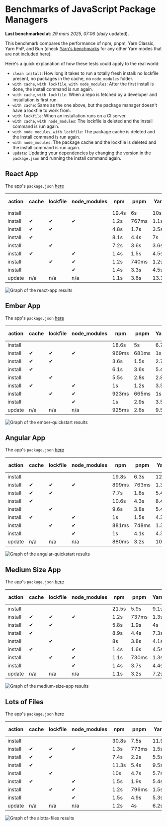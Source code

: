 # Benchmarks of JavaScript Package Managers

**Last benchmarked at**: _29 mars 2025, 07:06_ (_daily_ updated).

This benchmark compares the performance of npm, pnpm, Yarn Classic, Yarn PnP, and Bun (check [Yarn's benchmarks](https://yarnpkg.com/benchmarks) for any other Yarn modes that are not included here).

Here's a quick explanation of how these tests could apply to the real world:

- `clean install`: How long it takes to run a totally fresh install: no lockfile present, no packages in the cache, no `node_modules` folder.
- `with cache`, `with lockfile`, `with node_modules`: After the first install is done, the install command is run again.
- `with cache`, `with lockfile`: When a repo is fetched by a developer and installation is first run.
- `with cache`: Same as the one above, but the package manager doesn't have a lockfile to work from.
- `with lockfile`: When an installation runs on a CI server.
- `with cache`, `with node_modules`: The lockfile is deleted and the install command is run again.
- `with node_modules`, `with lockfile`: The package cache is deleted and the install command is run again.
- `with node_modules`: The package cache and the lockfile is deleted and the install command is run again.
- `update`: Updating your dependencies by changing the version in the `package.json` and running the install command again.

## React App

The app's `package.json` [here](./fixtures/react-app/package.json)

| action  | cache | lockfile | node_modules| npm | pnpm | Yarn | Yarn PnP | Bun |
| ---     | ---   | ---      | ---         | --- | ---  | ---  | ---      | --- |
| install |       |          |             | 19.4s | 6s | 10s | 4.7s | 1.9s |
| install | ✔     | ✔        | ✔           | 1.2s | 767ms | 1.1s | n/a | 35ms |
| install | ✔     | ✔        |             | 4.8s | 1.7s | 3.5s | 993ms | 437ms |
| install | ✔     |          |             | 8.1s | 4.4s | 7s | 4.3s | 426ms |
| install |       | ✔        |             | 7.2s | 3.6s | 3.6s | 987ms | 411ms |
| install | ✔     |          | ✔           | 1.4s | 1.5s | 4.5s | n/a | 33ms |
| install |       | ✔        | ✔           | 1.2s | 740ms | 1.2s | n/a | 31ms |
| install |       |          | ✔           | 1.4s | 3.3s | 4.5s | n/a | 33ms |
| update  | n/a | n/a | n/a | 1.1s | 3.6s | 13.3s | 6.6s | 35ms |

<img alt="Graph of the react-app results" src="results/img/react-app.svg" />

## Ember App

The app's `package.json` [here](./fixtures/ember-quickstart/package.json)

| action  | cache | lockfile | node_modules| npm | pnpm | Yarn | Yarn PnP | Bun |
| ---     | ---   | ---      | ---         | --- | ---  | ---  | ---      | --- |
| install |       |          |             | 18.6s | 5s | 6.7s | 3.8s | 1.1s |
| install | ✔     | ✔        | ✔           | 969ms | 681ms | 1s | n/a | 28ms |
| install | ✔     | ✔        |             | 3.6s | 1.5s | 2.7s | 881ms | 354ms |
| install | ✔     |          |             | 6.1s | 3.6s | 5.4s | 3.4s | 364ms |
| install |       | ✔        |             | 5.5s | 2.8s | 2.8s | 874ms | 335ms |
| install | ✔     |          | ✔           | 1s | 1.2s | 3.5s | n/a | 28ms |
| install |       | ✔        | ✔           | 923ms | 665ms | 1s | n/a | 25ms |
| install |       |          | ✔           | 1s | 2.9s | 3.5s | n/a | 25ms |
| update  | n/a | n/a | n/a | 925ms | 2.6s | 9.5s | 5.1s | 29ms |

<img alt="Graph of the ember-quickstart results" src="results/img/ember-quickstart.svg" />

## Angular App

The app's `package.json` [here](./fixtures/angular-quickstart/package.json)

| action  | cache | lockfile | node_modules| npm | pnpm | Yarn | Yarn PnP | Bun |
| ---     | ---   | ---      | ---         | --- | ---  | ---  | ---      | --- |
| install |       |          |             | 19.8s | 6.3s | 12.2s | 4.8s | 1.7s |
| install | ✔     | ✔        | ✔           | 899ms | 763ms | 1.3s | n/a | 33ms |
| install | ✔     | ✔        |             | 7.7s | 1.8s | 5.4s | 1.2s | 900ms |
| install | ✔     |          |             | 10.6s | 4.3s | 8.4s | 4.2s | 850ms |
| install |       | ✔        |             | 9.6s | 3.8s | 5.4s | 1.2s | 841ms |
| install | ✔     |          | ✔           | 1s | 1.5s | 4.3s | n/a | 29ms |
| install |       | ✔        | ✔           | 881ms | 748ms | 1.3s | n/a | 27ms |
| install |       |          | ✔           | 1s | 4.1s | 4.3s | n/a | 27ms |
| update  | n/a | n/a | n/a | 880ms | 3.2s | 10.7s | 4.4s | 32ms |

<img alt="Graph of the angular-quickstart results" src="results/img/angular-quickstart.svg" />

## Medium Size App

The app's `package.json` [here](./fixtures/medium-size-app/package.json)

| action  | cache | lockfile | node_modules| npm | pnpm | Yarn | Yarn PnP | Bun |
| ---     | ---   | ---      | ---         | --- | ---  | ---  | ---      | --- |
| install |       |          |             | 21.5s | 5.9s | 9.1s | 4.8s | 1.4s |
| install | ✔     | ✔        | ✔           | 1.2s | 737ms | 1.3s | n/a | 32ms |
| install | ✔     | ✔        |             | 5.8s | 1.9s | 4s | 1.1s | 498ms |
| install | ✔     |          |             | 8.9s | 4.4s | 7.3s | 4.2s | 486ms |
| install |       | ✔        |             | 8s | 3.8s | 4.1s | 1.1s | 466ms |
| install | ✔     |          | ✔           | 1.4s | 1.6s | 4.5s | n/a | 32ms |
| install |       | ✔        | ✔           | 1.1s | 730ms | 1.3s | n/a | 29ms |
| install |       |          | ✔           | 1.4s | 3.7s | 4.4s | n/a | 28ms |
| update  | n/a | n/a | n/a | 1.1s | 3.2s | 7.2s | 4.4s | 39ms |

<img alt="Graph of the medium-size-app results" src="results/img/medium-size-app.svg" />

## Lots of Files

The app's `package.json` [here](./fixtures/alotta-files/package.json)

| action  | cache | lockfile | node_modules| npm | pnpm | Yarn | Yarn PnP | Bun |
| ---     | ---   | ---      | ---         | --- | ---  | ---  | ---      | --- |
| install |       |          |             | 30.8s | 7.5s | 11.9s | 5.8s | 3.3s |
| install | ✔     | ✔        | ✔           | 1.3s | 773ms | 1.5s | n/a | 40ms |
| install | ✔     | ✔        |             | 7.4s | 2.2s | 5.5s | 1.3s | 739ms |
| install | ✔     |          |             | 11.3s | 5.4s | 9.5s | 5.2s | 728ms |
| install |       | ✔        |             | 10s | 4.7s | 5.7s | 1.3s | 720ms |
| install | ✔     |          | ✔           | 1.5s | 1.9s | 5.4s | n/a | 39ms |
| install |       | ✔        | ✔           | 1.2s | 796ms | 1.5s | n/a | 37ms |
| install |       |          | ✔           | 1.5s | 4.9s | 5.3s | n/a | 36ms |
| update  | n/a | n/a | n/a | 1.2s | 4s | 6.2s | 5.2s | 94ms |

<img alt="Graph of the alotta-files results" src="results/img/alotta-files.svg" />
